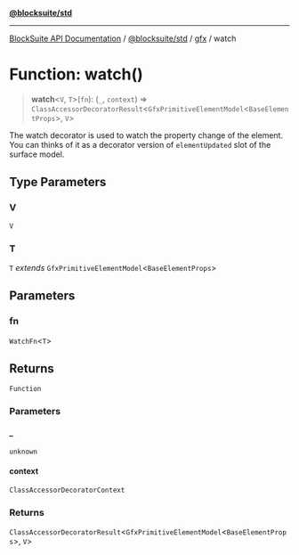 [**@blocksuite/std**](../../../../@blocksuite/std/README.md)

***

[BlockSuite API Documentation](../../../../README.md) / [@blocksuite/std](../../README.md) / [gfx](../README.md) / watch

# Function: watch()

> **watch**\<`V`, `T`\>(`fn`): (`_`, `context`) => `ClassAccessorDecoratorResult`\<`GfxPrimitiveElementModel`\<`BaseElementProps`\>, `V`\>

The watch decorator is used to watch the property change of the element.
You can thinks of it as a decorator version of `elementUpdated` slot of the surface model.

## Type Parameters

### V

`V`

### T

`T` *extends* `GfxPrimitiveElementModel`\<`BaseElementProps`\>

## Parameters

### fn

`WatchFn`\<`T`\>

## Returns

`Function`

### Parameters

#### \_

`unknown`

#### context

`ClassAccessorDecoratorContext`

### Returns

`ClassAccessorDecoratorResult`\<`GfxPrimitiveElementModel`\<`BaseElementProps`\>, `V`\>
